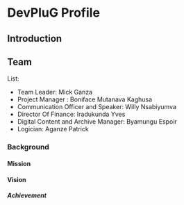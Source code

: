 # DevPluG Profile


## Introduction



## Team

List:
- Team Leader: Mick Ganza
- Project Manager : Boniface Mutanava Kaghusa
- Communication Officer and Speaker: Willy Nsabiyumva
- Director Of Finance: Iradukunda Yves
- Digital Content and Archive Manager: Byamungu Espoir
- Logician: Aganze Patrick


### Background



#### Mission




#### Vision



##### Achievement



